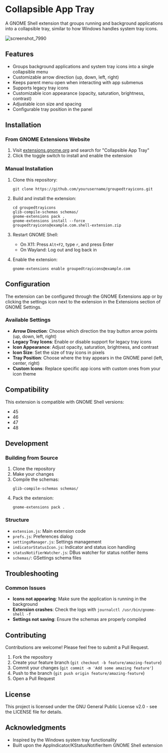 # Collapsible App Tray

A GNOME Shell extension that groups running and background applications into a collapsible tray, similar to how Windows handles system tray icons.

![screenshot_7990](https://github.com/user-attachments/assets/dfb015a8-bff7-410b-bbc9-479417c18498)


## Features

- Groups background applications and system tray icons into a single collapsible menu
- Customizable arrow direction (up, down, left, right)
- Keeps parent menu open when interacting with app submenus
- Supports legacy tray icons
- Customizable icon appearance (opacity, saturation, brightness, contrast)
- Adjustable icon size and spacing
- Configurable tray position in the panel

## Installation

### From GNOME Extensions Website

1. Visit [extensions.gnome.org](https://extensions.gnome.org) and search for "Collapsible App Tray"
2. Click the toggle switch to install and enable the extension

### Manual Installation

1. Clone this repository:
   ```
   git clone https://github.com/yourusername/groupedtrayicons.git
   ```

2. Build and install the extension:
   ```
   cd groupedtrayicons
   glib-compile-schemas schemas/
   gnome-extensions pack .
   gnome-extensions install --force groupedtrayicons@example.com.shell-extension.zip
   ```

3. Restart GNOME Shell:
   - On X11: Press `Alt+F2`, type `r`, and press Enter
   - On Wayland: Log out and log back in

4. Enable the extension:
   ```
   gnome-extensions enable groupedtrayicons@example.com
   ```

## Configuration

The extension can be configured through the GNOME Extensions app or by clicking the settings icon next to the extension in the Extensions section of GNOME Settings.

### Available Settings

- **Arrow Direction**: Choose which direction the tray button arrow points (up, down, left, right)
- **Legacy Tray Icons**: Enable or disable support for legacy tray icons
- **Icon Appearance**: Adjust opacity, saturation, brightness, and contrast
- **Icon Size**: Set the size of tray icons in pixels
- **Tray Position**: Choose where the tray appears in the GNOME panel (left, center, right)
- **Custom Icons**: Replace specific app icons with custom ones from your icon theme

## Compatibility

This extension is compatible with GNOME Shell versions:
- 45
- 46
- 47
- 48

## Development

### Building from Source

1. Clone the repository
2. Make your changes
3. Compile the schemas:
   ```
   glib-compile-schemas schemas/
   ```
4. Pack the extension:
   ```
   gnome-extensions pack .
   ```

### Structure

- `extension.js`: Main extension code
- `prefs.js`: Preferences dialog
- `settingsManager.js`: Settings management
- `indicatorStatusIcon.js`: Indicator and status icon handling
- `statusNotifierWatcher.js`: DBus watcher for status notifier items
- `schemas/`: GSettings schema files

## Troubleshooting

### Common Issues

- **Icons not appearing**: Make sure the application is running in the background
- **Extension crashes**: Check the logs with `journalctl /usr/bin/gnome-shell -f`
- **Settings not saving**: Ensure the schemas are properly compiled

## Contributing

Contributions are welcome! Please feel free to submit a Pull Request.

1. Fork the repository
2. Create your feature branch (`git checkout -b feature/amazing-feature`)
3. Commit your changes (`git commit -m 'Add some amazing feature'`)
4. Push to the branch (`git push origin feature/amazing-feature`)
5. Open a Pull Request

## License

This project is licensed under the GNU General Public License v2.0 - see the LICENSE file for details.

## Acknowledgments

- Inspired by the Windows system tray functionality
- Built upon the AppIndicator/KStatusNotifierItem GNOME Shell extension
